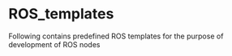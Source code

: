 # ROS_templates
Following contains predefined ROS templates for the purpose of development of ROS nodes 
